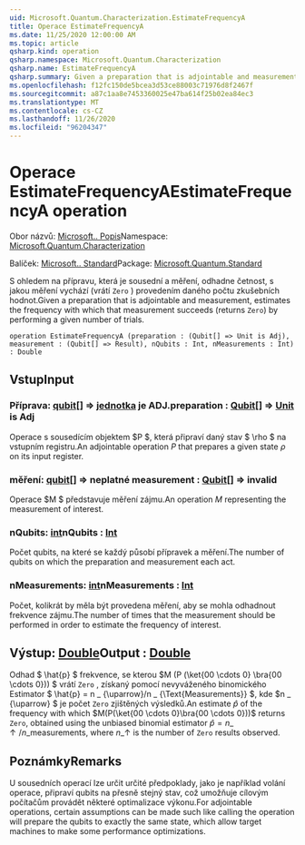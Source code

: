 ```yaml
---
uid: Microsoft.Quantum.Characterization.EstimateFrequencyA
title: Operace EstimateFrequencyA
ms.date: 11/25/2020 12:00:00 AM
ms.topic: article
qsharp.kind: operation
qsharp.namespace: Microsoft.Quantum.Characterization
qsharp.name: EstimateFrequencyA
qsharp.summary: Given a preparation that is adjointable and measurement, estimates the frequency with which that measurement succeeds (returns `Zero`) by performing a given number of trials.
ms.openlocfilehash: f12fc150de5bcea3d53ce88003c71976d8f2467f
ms.sourcegitcommit: a87c1aa8e7453360025e47ba614f25b02ea84ec3
ms.translationtype: MT
ms.contentlocale: cs-CZ
ms.lasthandoff: 11/26/2020
ms.locfileid: "96204347"
---
```

# <a name="estimatefrequencya-operation"></a><span data-ttu-id="dd4f5-102">Operace EstimateFrequencyA</span><span class="sxs-lookup"><span data-stu-id="dd4f5-102">EstimateFrequencyA operation</span></span>

<span data-ttu-id="dd4f5-103">Obor názvů: [Microsoft.. Popis](xref:Microsoft.Quantum.Characterization)</span><span class="sxs-lookup"><span data-stu-id="dd4f5-103">Namespace: [Microsoft.Quantum.Characterization](xref:Microsoft.Quantum.Characterization)</span></span>

<span data-ttu-id="dd4f5-104">Balíček: [Microsoft.. Standard](https://nuget.org/packages/Microsoft.Quantum.Standard)</span><span class="sxs-lookup"><span data-stu-id="dd4f5-104">Package: [Microsoft.Quantum.Standard](https://nuget.org/packages/Microsoft.Quantum.Standard)</span></span>


<span data-ttu-id="dd4f5-105">S ohledem na přípravu, která je sousední a měření, odhadne četnost, s jakou měření vychází (vrátí `Zero` ) provedením daného počtu zkušebních hodnot.</span><span class="sxs-lookup"><span data-stu-id="dd4f5-105">Given a preparation that is adjointable and measurement, estimates the frequency with which that measurement succeeds (returns `Zero`) by performing a given number of trials.</span></span>

```qsharp
operation EstimateFrequencyA (preparation : (Qubit[] => Unit is Adj), measurement : (Qubit[] => Result), nQubits : Int, nMeasurements : Int) : Double
```


## <a name="input"></a><span data-ttu-id="dd4f5-106">Vstup</span><span class="sxs-lookup"><span data-stu-id="dd4f5-106">Input</span></span>

### <a name="preparation--qubit--unit--is-adj"></a><span data-ttu-id="dd4f5-107">Příprava: [qubit](xref:microsoft.quantum.lang-ref.qubit)[] => [jednotka](xref:microsoft.quantum.lang-ref.unit)  je ADJ.</span><span class="sxs-lookup"><span data-stu-id="dd4f5-107">preparation : [Qubit](xref:microsoft.quantum.lang-ref.qubit)[] => [Unit](xref:microsoft.quantum.lang-ref.unit)  is Adj</span></span>

<span data-ttu-id="dd4f5-108">Operace s sousedícím objektem $P $, která připraví daný stav $ \rho $ na vstupním registru.</span><span class="sxs-lookup"><span data-stu-id="dd4f5-108">An adjointable operation $P$ that prepares a given state $\rho$ on its input register.</span></span>


### <a name="measurement--qubit--__invalidresult__"></a><span data-ttu-id="dd4f5-109">měření: [qubit](xref:microsoft.quantum.lang-ref.qubit)[] => __neplatné <Result>__</span><span class="sxs-lookup"><span data-stu-id="dd4f5-109">measurement : [Qubit](xref:microsoft.quantum.lang-ref.qubit)[] => __invalid<Result>__</span></span> 

<span data-ttu-id="dd4f5-110">Operace $M $ představuje měření zájmu.</span><span class="sxs-lookup"><span data-stu-id="dd4f5-110">An operation $M$ representing the measurement of interest.</span></span>


### <a name="nqubits--int"></a><span data-ttu-id="dd4f5-111">nQubits: [int](xref:microsoft.quantum.lang-ref.int)</span><span class="sxs-lookup"><span data-stu-id="dd4f5-111">nQubits : [Int](xref:microsoft.quantum.lang-ref.int)</span></span>

<span data-ttu-id="dd4f5-112">Počet qubits, na které se každý působí přípravek a měření.</span><span class="sxs-lookup"><span data-stu-id="dd4f5-112">The number of qubits on which the preparation and measurement each act.</span></span>


### <a name="nmeasurements--int"></a><span data-ttu-id="dd4f5-113">nMeasurements: [int](xref:microsoft.quantum.lang-ref.int)</span><span class="sxs-lookup"><span data-stu-id="dd4f5-113">nMeasurements : [Int](xref:microsoft.quantum.lang-ref.int)</span></span>

<span data-ttu-id="dd4f5-114">Počet, kolikrát by měla být provedena měření, aby se mohla odhadnout frekvence zájmu.</span><span class="sxs-lookup"><span data-stu-id="dd4f5-114">The number of times that the measurement should be performed in order to estimate the frequency of interest.</span></span>



## <a name="output--double"></a><span data-ttu-id="dd4f5-115">Výstup: [Double](xref:microsoft.quantum.lang-ref.double)</span><span class="sxs-lookup"><span data-stu-id="dd4f5-115">Output : [Double](xref:microsoft.quantum.lang-ref.double)</span></span>

<span data-ttu-id="dd4f5-116">Odhad $ \hat{p} $ frekvence, se kterou $M (P (\ket{00 \cdots 0} \bra{00 \cdots 0})) $ vrátí `Zero` , získaný pomocí nevyváženého binomického Estimator $ \hat{p} = n \_ {\uparrow}/n \_ {\Text{Measurements}} $, kde $n \_ {\uparrow} $ je počet `Zero` zjištěných výsledků.</span><span class="sxs-lookup"><span data-stu-id="dd4f5-116">An estimate $\hat{p}$ of the frequency with which $M(P(\ket{00 \cdots 0}\bra{00 \cdots 0}))$ returns `Zero`, obtained using the unbiased binomial estimator $\hat{p} = n\_{\uparrow} / n\_{\text{measurements}}$, where $n\_{\uparrow}$ is the number of `Zero` results observed.</span></span>

## <a name="remarks"></a><span data-ttu-id="dd4f5-117">Poznámky</span><span class="sxs-lookup"><span data-stu-id="dd4f5-117">Remarks</span></span>

<span data-ttu-id="dd4f5-118">U sousedních operací lze určit určité předpoklady, jako je například volání operace, připraví qubits na přesně stejný stav, což umožňuje cílovým počítačům provádět některé optimalizace výkonu.</span><span class="sxs-lookup"><span data-stu-id="dd4f5-118">For adjointable operations, certain assumptions can be made such like calling the operation will prepare the qubits to exactly the same state, which allow target machines to make some performance optimizations.</span></span>